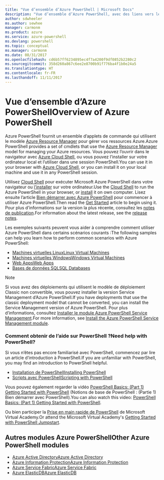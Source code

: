 ```yaml
---
title: "Vue d’ensemble d’Azure PowerShell | Microsoft Docs"
description: "Vue d’ensemble d’Azure PowerShell, avec des liens vers les procédures d’installation et de configuration."
author: sdwheeler
ms.author: sewhee
manager: carmonm
ms.product: azure
ms.service: azure-powershell
ms.devlang: powershell
ms.topic: conceptual
ms.manager: carmonm
ms.date: 08/31/2017
ms.openlocfilehash: cd6b57ff6234895ec4f7a4200f9df0852b2280c2
ms.sourcegitcommit: 358d260a867c6ee2e8700b91f776ba4f1b0e24a5
ms.translationtype: HT
ms.contentlocale: fr-FR
ms.lasthandoff: 11/11/2017
---
```

# <a name="overview-of-azure-powershell"></a><span data-ttu-id="e4b2e-103">Vue d’ensemble d’Azure PowerShell</span><span class="sxs-lookup"><span data-stu-id="e4b2e-103">Overview of Azure PowerShell</span></span>

<span data-ttu-id="e4b2e-104">Azure PowerShell fournit un ensemble d’applets de commande qui utilisent le modèle [Azure Resource Manager](/azure/azure-resource-manager/resource-group-overview) pour gérer vos ressources Azure.</span><span class="sxs-lookup"><span data-stu-id="e4b2e-104">Azure PowerShell provides a set of cmdlets that use the [Azure Resource Manager](/azure/azure-resource-manager/resource-group-overview) model for managing your Azure resources.</span></span> <span data-ttu-id="e4b2e-105">Vous pouvez l’ouvrir dans le navigateur avec [Azure Cloud Shell](/azure/cloud-shell/overview), ou vous pouvez l’installer sur votre ordinateur local et l’utiliser dans une session PowerShell.</span><span class="sxs-lookup"><span data-stu-id="e4b2e-105">You can use it in your browser with [Azure Cloud Shell](/azure/cloud-shell/overview), or you can install it on your local machine and use it in any PowerShell session.</span></span>

<span data-ttu-id="e4b2e-106">Utilisez [Cloud Shell](/azure/cloud-shell/overview) pour exécuter Microsoft Azure PowerShell dans votre navigateur ou [l’installer](install-azurerm-ps.md) sur votre ordinateur.</span><span class="sxs-lookup"><span data-stu-id="e4b2e-106">Use the [Cloud Shell](/azure/cloud-shell/overview) to run the Azure PowerShell in your browser, or [install](install-azurerm-ps.md) it on own computer.</span></span> <span data-ttu-id="e4b2e-107">Lisez ensuite l’article [Bien démarrer avec Azure PowerShell](get-started-azureps.md) pour commencer à utiliser Azure PowerShell.</span><span class="sxs-lookup"><span data-stu-id="e4b2e-107">Then read the [Get Started](get-started-azureps.md) article to begin using it.</span></span> <span data-ttu-id="e4b2e-108">Pour plus d’informations sur la version la plus récente, consultez les [notes de publication](release-notes-azureps.md).</span><span class="sxs-lookup"><span data-stu-id="e4b2e-108">For information about the latest release, see the [release notes](release-notes-azureps.md).</span></span>

<span data-ttu-id="e4b2e-109">Les exemples suivants peuvent vous aider à comprendre comment utiliser Azure PowerShell dans certains scénarios courants :</span><span class="sxs-lookup"><span data-stu-id="e4b2e-109">The following samples can help you learn how to perform common scenarios with Azure PowerShell:</span></span>

* [<span data-ttu-id="e4b2e-110">Machines virtuelles Linux</span><span class="sxs-lookup"><span data-stu-id="e4b2e-110">Linux Virtual Machines</span></span>](/azure/virtual-machines/virtual-machines-linux-powershell-samples?toc=/powershell/azure/toc.json)
* [<span data-ttu-id="e4b2e-111">Machines virtuelles Windows</span><span class="sxs-lookup"><span data-stu-id="e4b2e-111">Windows Virtual Machines</span></span>](/azure/virtual-machines/virtual-machines-windows-powershell-samples?toc=/powershell/azure/toc.json)
* [<span data-ttu-id="e4b2e-112">Web Apps</span><span class="sxs-lookup"><span data-stu-id="e4b2e-112">Web Apps</span></span>](/azure/app-service-web/app-service-powershell-samples?toc=/powershell/azure/toc.json)
* [<span data-ttu-id="e4b2e-113">Bases de données SQL</span><span class="sxs-lookup"><span data-stu-id="e4b2e-113">SQL Databases</span></span>](/azure/sql-database/sql-database-powershell-samples?toc=/powershell/azure/toc.json)

> [!NOTE]
> <span data-ttu-id="e4b2e-114">Si vous avez des déploiements qui utilisent le modèle de déploiement Classic non convertible, vous pouvez installer la version Service Management d’Azure PowerShell.</span><span class="sxs-lookup"><span data-stu-id="e4b2e-114">If you have deployments that use the classic deployment model that cannot be converted, you can install the Service Management version of Azure PowerShell.</span></span> <span data-ttu-id="e4b2e-115">Pour plus d’informations, consultez [Installer le module Azure PowerShell Service Management](/powershell/azure/servicemanagement/install-azure-ps).</span><span class="sxs-lookup"><span data-stu-id="e4b2e-115">For more information, see [Install the Azure PowerShell Service Management module](/powershell/azure/servicemanagement/install-azure-ps).</span></span>


### <a name="need-help-with-powershell"></a><span data-ttu-id="e4b2e-116">Comment obtenir de l’aide sur PowerShell ?</span><span class="sxs-lookup"><span data-stu-id="e4b2e-116">Need help with PowerShell?</span></span>

<span data-ttu-id="e4b2e-117">Si vous n’êtes pas encore familiarisé avec PowerShell, commencez par lire un article d’introduction à PowerShell.</span><span class="sxs-lookup"><span data-stu-id="e4b2e-117">If you are unfamiliar with PowerShell, you may find an introduction to PowerShell helpful.</span></span>

* [<span data-ttu-id="e4b2e-118">Installation de PowerShell</span><span class="sxs-lookup"><span data-stu-id="e4b2e-118">Installing PowerShell</span></span>](/powershell/scripting/installing-windows-powershell)
* [<span data-ttu-id="e4b2e-119">Scripts avec PowerShell</span><span class="sxs-lookup"><span data-stu-id="e4b2e-119">Scripting with PowerShell</span></span>](/powershell/scripting/scripting-with-windows-powershell)

<span data-ttu-id="e4b2e-120">Vous pouvez également regarder la vidéo [PowerShell Basics: (Part 1) Getting Started with PowerShell](https://channel9.msdn.com/Blogs/Taste-of-Premier/PowerShellBasicsPart1) (Notions de base de PowerShell : (Partie 1) Bien démarrer avec PowerShell).</span><span class="sxs-lookup"><span data-stu-id="e4b2e-120">You can also watch this video: [PowerShell Basics: (Part 1) Getting Started with PowerShell](https://channel9.msdn.com/Blogs/Taste-of-Premier/PowerShellBasicsPart1).</span></span>

<span data-ttu-id="e4b2e-121">Ou bien participer la [Prise en main rapide de PowerShell](https://mva.microsoft.com/liveevents/powershell-jumpstart) de Microsoft Virtual Academy.</span><span class="sxs-lookup"><span data-stu-id="e4b2e-121">Or attend the Microsoft Virtual Academy's [Getting Started with PowerShell Jumpstart](https://mva.microsoft.com/liveevents/powershell-jumpstart).</span></span>

## <a name="other-azure-powershell-modules"></a><span data-ttu-id="e4b2e-122">Autres modules Azure PowerShell</span><span class="sxs-lookup"><span data-stu-id="e4b2e-122">Other Azure PowerShell modules</span></span>

* [<span data-ttu-id="e4b2e-123">Azure Active Directory</span><span class="sxs-lookup"><span data-stu-id="e4b2e-123">Azure Active Directory</span></span>](/powershell/azure/active-directory/)
* [<span data-ttu-id="e4b2e-124">Azure Information Protection</span><span class="sxs-lookup"><span data-stu-id="e4b2e-124">Azure Information Protection</span></span>](/powershell/azure/aip/)
* [<span data-ttu-id="e4b2e-125">Azure Service Fabric</span><span class="sxs-lookup"><span data-stu-id="e4b2e-125">Azure Service Fabric</span></span>](/powershell/azure/service-fabric/)
* [<span data-ttu-id="e4b2e-126">Azure ElasticDB</span><span class="sxs-lookup"><span data-stu-id="e4b2e-126">Azure ElasticDB</span></span>](/powershell/azure/elasticdbjobs/)

